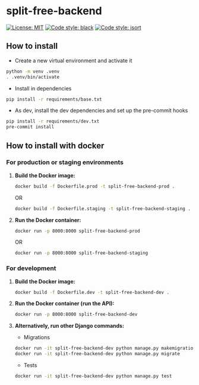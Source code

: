 # split-free-backend

[![License: MIT](https://img.shields.io/badge/License-MIT-yellow.svg)](
    https://opensource.org/licenses/MIT
)
[![Code style: black](https://img.shields.io/badge/code%20style-black-000000.svg)](
    https://github.com/psf/black
)
[![Code style: isort](https://img.shields.io/badge/code%20style-isort-%231674b1.svg)](
    https://github.com/PyCQA/isort
)

## How to install

- Create a new virtual environment and activate it

```bash
python -m venv .venv
. .venv/bin/activate
```

- Install in dependencies

```bash
pip install -r requirements/base.txt
```

- As dev, install the dev dependencies and set up the pre-commit
  hooks

```bash
pip install -r requirements/dev.txt
pre-commit install
```

## How to install with docker

### For production or staging environments

1. **Build the Docker image:**

    ```bash
    docker build -f Dockerfile.prod -t split-free-backend-prod .
    ```

    OR

    ```bash
    docker build -f Dockerfile.staging -t split-free-backend-staging .
    ```

2. **Run the Docker container:**

    ```bash
    docker run -p 8000:8000 split-free-backend-prod
    ```

    OR

    ```bash
    docker run -p 8000:8000 split-free-backend-staging
    ```

### For development

1. **Build the Docker image:**

    ```bash
    docker build -f Dockerfile.dev -t split-free-backend-dev .
    ```

2. **Run the Docker container (run the API):**

    ```bash
    docker run -p 8000:8000 split-free-backend-dev
    ```

3. **Alternatively, run other Django commands:**

    - Migrations

    ```bash
    docker run -it split-free-backend-dev python manage.py makemigrations
    docker run -it split-free-backend-dev python manage.py migrate
    ```

    - Tests

    ```bash
    docker run -it split-free-backend-dev python manage.py test
    ```

